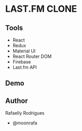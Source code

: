 # LAST.FM CLONE

## Tools

- React
- Redux
- Material UI
- React Router DOM
- Firebase
- Last.fm API

## Demo

## Author

Rafaelly Rodrigues

- @moonrafa

